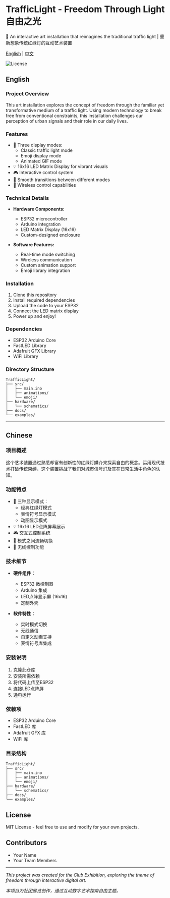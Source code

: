 # TrafficLight - Freedom Through Light 自由之光

🚦 An interactive art installation that reimagines the traditional traffic light | 重新想象传统红绿灯的互动艺术装置

[English](#english) | [中文](#chinese)

![License](https://img.shields.io/github/license/yourusername/TrafficLight)

## English

### Project Overview
This art installation explores the concept of freedom through the familiar yet transformative medium of a traffic light. Using modern technology to break free from conventional constraints, this installation challenges our perception of urban signals and their role in our daily lives.

### Features
- 🎨 Three display modes:
  - Classic traffic light mode
  - Emoji display mode
  - Animated GIF mode
- 💡 16x16 LED Matrix Display for vibrant visuals
- 🎮 Interactive control system
- 🔄 Smooth transitions between different modes
- 📱 Wireless control capabilities

### Technical Details
- **Hardware Components:**
  - ESP32 microcontroller
  - Arduino integration
  - LED Matrix Display (16x16)
  - Custom-designed enclosure
  
- **Software Features:**
  - Real-time mode switching
  - Wireless communication
  - Custom animation support
  - Emoji library integration

### Installation
1. Clone this repository
2. Install required dependencies
3. Upload the code to your ESP32
4. Connect the LED matrix display
5. Power up and enjoy!

### Dependencies
- ESP32 Arduino Core
- FastLED Library
- Adafruit GFX Library
- WiFi Library

### Directory Structure
```
TrafficLight/
├── src/
│   ├── main.ino
│   ├── animations/
│   └── emoji/
├── hardware/
│   └── schematics/
├── docs/
└── examples/
```

---

## Chinese

### 项目概述
这个艺术装置通过熟悉却富有创新性的红绿灯媒介来探索自由的概念。运用现代技术打破传统束缚，这个装置挑战了我们对城市信号灯及其在日常生活中角色的认知。

### 功能特点
- 🎨 三种显示模式：
  - 经典红绿灯模式
  - 表情符号显示模式
  - 动图显示模式
- 💡 16x16 LED点阵屏幕展示
- 🎮 交互式控制系统
- 🔄 模式之间流畅切换
- 📱 无线控制功能

### 技术细节
- **硬件组件：**
  - ESP32 微控制器
  - Arduino 集成
  - LED点阵显示屏 (16x16)
  - 定制外壳
  
- **软件特性：**
  - 实时模式切换
  - 无线通信
  - 自定义动画支持
  - 表情符号库集成

### 安装说明
1. 克隆此仓库
2. 安装所需依赖
3. 将代码上传至ESP32
4. 连接LED点阵屏
5. 通电运行

### 依赖项
- ESP32 Arduino Core
- FastLED 库
- Adafruit GFX 库
- WiFi 库

### 目录结构
```
TrafficLight/
├── src/
│   ├── main.ino
│   ├── animations/
│   └── emoji/
├── hardware/
│   └── schematics/
├── docs/
└── examples/
```

## License
MIT License - feel free to use and modify for your own projects.

## Contributors
- Your Name
- Your Team Members

---
*This project was created for the Club Exhibition, exploring the theme of freedom through interactive digital art.*

*本项目为社团展览创作，通过互动数字艺术探索自由主题。*
